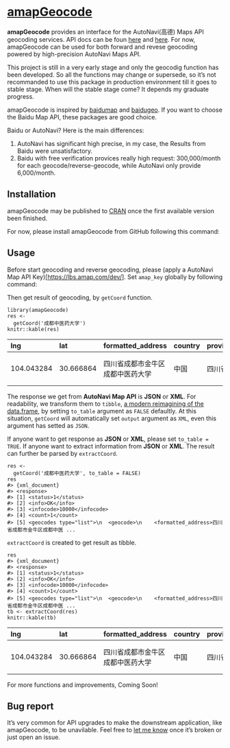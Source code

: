 
<!-- README.md is generated from README.Rmd. Please edit that file -->

[amapGeocode](https://github.com/womeimingzi11/amapGeocode)
===========================================================

<!-- badges: start -->
<!-- badges: end -->

**amapGeocode** provides an interface for the AutoNavi(高德) Maps API
geocoding services. API docs can be foun [here](https://lbs.amap.com/)
and [here](https://lbs.amap.com/api/webservice/summary/). For now,
amapGeocode can be used for both forward and revese geocoding powered by
high-precision AutoNavi Maps API.

This project is still in a very early stage and only the geocodig
function has been developed. So all the functions may change or
supersede, so it’s not recommanded to use this package in production
environment till it goes to stable stage. When will the stable stage
come? It depends my graduate progress.

amapGeocode is inspired by
[baidumap](https://github.com/badbye/baidumap) and
[baidugeo](https://github.com/ChrisMuir/baidugeo). If you want to choose
the Baidu Map API, these packages are good choice.

Baidu or AutoNavi? Here is the main differences:

1.  AutoNavi has significant high precise, in my case, the Results from
    Baidu were unsatisfactory.
2.  Baidu with free verification provices really high request:
    300,000/month for each geocode/reverse-geocode, while AutoNavi only
    provide 6,000/month.

Installation
------------

amapGeocode may be published to [CRAN](https://CRAN.R-project.org) once
the first available version been finished.

For now, please install amapGeocode from GitHub following this command:

<!-- You can install the released version of amapGeocode from [CRAN](https://CRAN.R-project.org) with: -->
<!-- ``` r -->
<!-- install.packages("amapGeocode") -->
<!-- ``` -->

Usage
-----

Before start geocoding and reverse geocoding, please (apply a AutoNavi
Map API
Key)\[<a href="https://lbs.amap.com/dev/" class="uri">https://lbs.amap.com/dev/</a>\].
Set `amap_key` globally by following command:

Then get result of geocoding, by `getCoord` function.

    library(amapGeocode)
    res <-
      getCoord('成都中医药大学')
    knitr::kable(res)

| lng        | lat       | formatted\_address               | country | province | city   | district | township | street | number | citycode | adcode |
|:-----------|:----------|:---------------------------------|:--------|:---------|:-------|:---------|:---------|:-------|:-------|:---------|:-------|
| 104.043284 | 30.666864 | 四川省成都市金牛区成都中医药大学 | 中国    | 四川省   | 成都市 | 金牛区   |          |        |        | 028      | 510106 |

The response we get from **AutoNavi Map API** is **JSON** or **XML**.
For readability, we transform them to `tibble`, [a modern reimagining of
the data.frame](https://tibble.tidyverse.org/), by setting `to_table`
argument as `FALSE` defaultly. At this situation, `getCoord` will
automatically set `output` argument as `XML`, even this argument has
setted as `JSON`.

If anyone want to get response as **JSON** or **XML**, please set
`to_table = TRUE`. If anyone want to extract information from **JSON**
or **XML**. The result can further be parsed by `extractCoord`.

    res <-
      getCoord('成都中医药大学', to_table = FALSE)
    res
    #> {xml_document}
    #> <response>
    #> [1] <status>1</status>
    #> [2] <info>OK</info>
    #> [3] <infocode>10000</infocode>
    #> [4] <count>1</count>
    #> [5] <geocodes type="list">\n  <geocode>\n    <formatted_address>四川省成都市金牛区成都中医 ...

`extractCoord` is created to get result as tibble.

    res
    #> {xml_document}
    #> <response>
    #> [1] <status>1</status>
    #> [2] <info>OK</info>
    #> [3] <infocode>10000</infocode>
    #> [4] <count>1</count>
    #> [5] <geocodes type="list">\n  <geocode>\n    <formatted_address>四川省成都市金牛区成都中医 ...
    tb <- extractCoord(res)
    knitr::kable(tb)

| lng        | lat       | formatted\_address               | country | province | city   | district | township | street | number | citycode | adcode |
|:-----------|:----------|:---------------------------------|:--------|:---------|:-------|:---------|:---------|:-------|:-------|:---------|:-------|
| 104.043284 | 30.666864 | 四川省成都市金牛区成都中医药大学 | 中国    | 四川省   | 成都市 | 金牛区   |          |        |        | 028      | 510106 |

For more functions and improvements, Coming Soon!

Bug report
----------

It’s very common for API upgrades to make the downstream application,
like amapGeocode, to be unavilable. Feel free to [let me
know](mailto://chenhan28@gmail.com) once it’s broken or just open an
issue.
